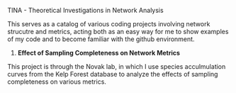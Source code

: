 TINA - Theoretical Investigations in Network Analysis

This serves as a catalog of various coding projects involving network strucutre and metrics, acting both as an 
easy way for me to show examples of my code and to become familiar with the github environment.

1. **Effect of Sampling Completeness on Network Metrics**
  
  This project is through the Novak lab, in which I use species acculmulation curves from the
Kelp Forest database to analyze the effects of sampling completeness on various metrics.  